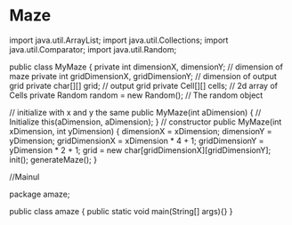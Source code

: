 # Maze

import java.util.ArrayList;
import java.util.Collections;
import java.util.Comparator;
import java.util.Random;

public class MyMaze {
  private int dimensionX, dimensionY; // dimension of maze
  private int gridDimensionX, gridDimensionY; // dimension of output grid
  private char[][] grid; // output grid
  private Cell[][] cells; // 2d array of Cells
  private Random random = new Random(); // The random object

  // initialize with x and y the same
  public MyMaze(int aDimension) {
      // Initialize
      this(aDimension, aDimension);
  }
  // constructor
  public MyMaze(int xDimension, int yDimension) {
      dimensionX = xDimension;
      dimensionY = yDimension;
      gridDimensionX = xDimension * 4 + 1;
      gridDimensionY = yDimension * 2 + 1;
      grid = new char[gridDimensionX][gridDimensionY];
      init();
      generateMaze();
  }

//Mainul

package amaze;

public class amaze {
    public static void main(String[] args){}
}
